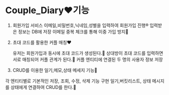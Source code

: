 # Couple_Diary❤️기능

1. 회원가입 서비스
  이메일,비밀번호,닉네임,성별을 입력하여 회원가입 진행®️
  입력받은 정보는 DB에 저장
  이메일 중복 체크를 통해 이중 가입 방지🚫
   
2. 초대 코드를 활용한 커플 매칭❤️

   유저는 회원가입과 동시에 초대 코드가 생성된다.📩
   상대방이 초대 코드를 입력하면 서로 매칭되어 커플 관계가 된다.💑
   커플 엔티티에 연결된 두 명의 사용자 정보 저장

3.  CRUD를 이용한 일기,메모,상태 메세지 기능🧾
   
   각 엔티티별로 기본적인 저장, 조회, 수정, 삭제 기능 구현
   일기,버킷리스트, 상태 메시지를 상태에게 연결하여 CRUD를 한다.🔗
